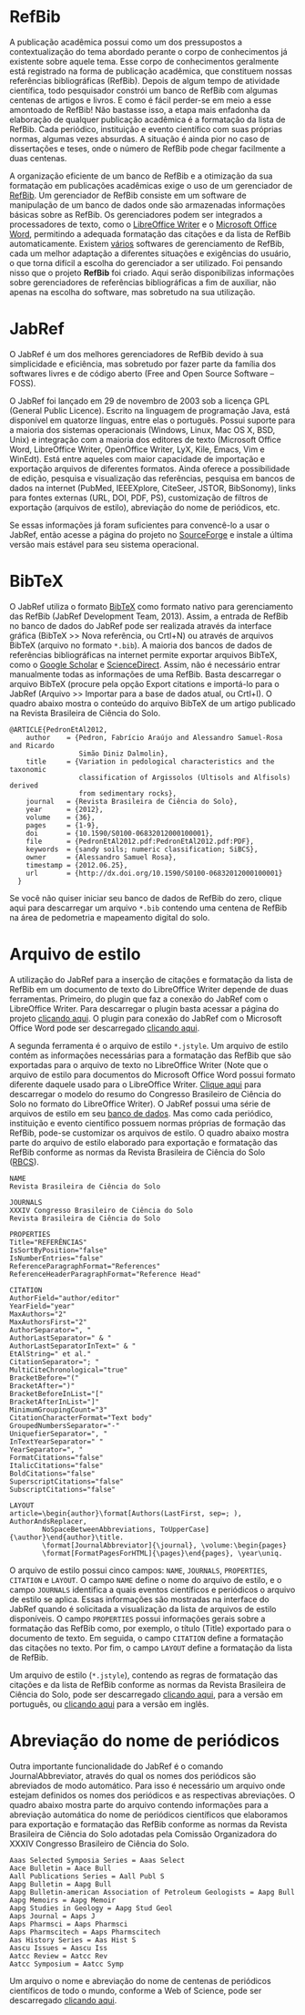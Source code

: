 RefBib
======

A publicação acadêmica possui como um dos pressupostos a contextualização do tema abordado perante o corpo de conhecimentos já existente sobre aquele tema. Esse corpo de conhecimentos geralmente está registrado na forma de publicação acadêmica, que constituem nossas referências bibliográficas (RefBib). Depois de algum tempo de atividade científica, todo pesquisador constrói um banco de RefBib com algumas centenas de artigos e livros. E como é fácil perder-se em meio a esse amontoado de RefBib! Não bastasse isso, a etapa mais enfadonha da elaboração de qualquer publicação acadêmica é a formatação da lista de RefBib. Cada periódico, instituição e evento científico com suas próprias normas, algumas vezes absurdas. A situação é ainda pior no caso de dissertações e teses, onde o número de RefBib pode chegar facilmente a duas centenas.

A organização eficiente de um banco de RefBib e a otimização da sua formatação em publicações acadêmicas exige o uso de um gerenciador de [RefBib](pt.wikipedia.org/wiki/Gerenciador_de_refer%C3%AAncias_bibliogr%C3%A1ficas). Um gerenciador de RefBib consiste em um software de manipulação de um banco de dados onde são armazenadas informações básicas sobre as RefBib. Os gerenciadores podem ser integrados a processadores de texto, como o [LibreOffice Writer](http://pt-br.libreoffice.org/) e o [Microsoft Office Word](http://office.microsoft.com/pt-br/), permitindo a adequada formatação das citações e da lista de RefBib automaticamente. Existem [vários](http://en.wikipedia.org/wiki/Comparison_of_reference_management_software) softwares de gerenciamento de RefBib, cada um melhor adaptação a diferentes situações e exigências do usuário, o que torna difícil a escolha do gerenciador a ser utilizado. Foi pensando nisso que o projeto **RefBib** foi criado. Aqui serão disponibilizas informações sobre gerenciadores de referências bibliográficas a fim de auxiliar, não apenas na escolha do software, mas sobretudo na sua utilização.

# JabRef

O JabRef é um dos melhores gerenciadores de RefBib devido à sua simplicidade e eficiência, mas sobretudo por fazer parte da família dos softwares livres e de código aberto (Free and Open Source Software – FOSS).

O JabRef foi lançado em 29 de novembro de 2003 sob a licença GPL (General Public Licence). Escrito na linguagem de programação Java, está disponível em quatorze línguas, entre elas o português. Possui suporte para a maioria dos sistemas operacionais (Windows, Linux, Mac OS X, BSD, Unix) e integração com a maioria dos editores de texto (Microsoft Office Word, LibreOffice Writer, OpenOffice Writer, LyX, Kile, Emacs, Vim e WinEdt). Está entre aqueles com maior capacidade de importação e exportação arquivos de diferentes formatos. Ainda oferece a possibilidade de edição, pesquisa e visualização das referências, pesquisa em bancos de dados na internet (PubMed, IEEEXplore, CiteSeer, JSTOR, BibSonomy), links para fontes externas (URL, DOI, PDF, PS), customização de filtros de exportação (arquivos de estilo), abreviação do nome de periódicos, etc.

Se essas informações já foram suficientes para convencê-lo a usar o JabRef, então acesse a página do projeto no [SourceForge](http://sourceforge.net/projects/jabref/files/jabref/) e instale a última versão mais estável para seu sistema operacional.

# BibTeX

O JabRef utiliza o formato [BibTeX](http://pt.wikipedia.org/wiki/Bibtex) como formato nativo para gerenciamento das RefBib (JabRef Development Team, 2013). Assim, a entrada de RefBib no banco de dados do JabRef pode ser realizada através da interface gráfica (BibTeX >> Nova referência, ou Crtl+N) ou através de arquivos BibTeX (arquivo no formato `*.bib`). A maioria dos bancos de dados de referências bibliográficas na internet permite exportar arquivos BibTeX, como o [Google Scholar](scholar.google.com.br) e [ScienceDirect](http://www.sciencedirect.com/). Assim, não é necessário entrar manualmente todas as informações de uma RefBib. Basta descarregar o arquivo BibTeX (procure pela opção Export citations e importá-lo para o JabRef (Arquivo >> Importar para a base de dados atual, ou Crtl+I). O quadro abaixo mostra o conteúdo do arquivo BibTeX de um artigo publicado na Revista Brasileira de Ciência do Solo.

```
@ARTICLE{PedronEtAl2012,
    author    = {Pedron, Fabrício Araújo and Alessandro Samuel-Rosa and Ricardo
                 Simão Diniz Dalmolin},
    title     = {Variation in pedological characteristics and the taxonomic
                 classification of Argissolos (Ultisols and Alfisols) derived
                 from sedimentary rocks},
    journal   = {Revista Brasileira de Ciência do Solo},
    year      = {2012},
    volume    = {36},
    pages     = {1-9},
    doi       = {10.1590/S0100-06832012000100001},
    file      = {PedronEtAl2012.pdf:PedronEtAl2012.pdf:PDF},
    keywords  = {sandy soils; numeric classification; SiBCS},
    owner     = {Alessandro Samuel Rosa},
    timestamp = {2012.06.25},
    url       = {http://dx.doi.org/10.1590/S0100-06832012000100001}
  }
```

Se você não quiser iniciar seu banco de dados de RefBib do zero, clique aqui para descarregar um arquivo `*.bib` contendo uma centena de RefBib na área de pedometria e mapeamento digital do solo.

# Arquivo de estilo

A utilização do JabRef para a inserção de citações e formatação da lista de RefBib em um documento de texto do LibreOffice Writer depende de duas ferramentas. Primeiro, do plugin que faz a conexão do JabRef com o LibreOffice Writer. Para descarregar o plugin basta acessar a página do projeto [clicando aqui](http://jabref.sourceforge.net/OOPlugin-jabref.php). O plugin para conexão do JabRef com o Microsoft Office Word pode ser descarregado [clicando aqui](http://www.ee.ic.ac.uk/hp/staff/dmb/perl/index.html).

A segunda ferramenta é o arquivo de estilo `*.jstyle`. Um arquivo de estilo contém as informações necessárias para a formatação das RefBib que são exportadas para o arquivo de texto no LibreOffice Writer (Note que o arquivo de estilo para documentos do Microsoft Office Word possui formato diferente daquele usado para o LibreOffice Writer. [Clique aqui](https://docs.google.com/file/d/0B7xsLbrOA23oMndPR0lSdXl2Y0k/edit?usp=sharing) para descarregar o modelo do resumo do Congresso Brasileiro de Ciência do Solo no formato do LibreOffice Writer). O JabRef possui uma série de arquivos de estilo em seu [banco de dados](https://docs.google.com/file/d/0B7xsLbrOA23oMndPR0lSdXl2Y0k/edit?usp=sharing). Mas como cada periódico, instituição e evento científico possuem normas próprias de formação das RefBib, pode-se customizar os arquivos de estilo. O quadro abaixo mostra parte do arquivo de estilo elaborado para exportação e formatação das RefBib conforme as normas da Revista Brasileira de Ciência do Solo ([RBCS](http://www.sbcs.org.br/revista/a-revista/)).

```
NAME
Revista Brasileira de Ciência do Solo

JOURNALS
XXXIV Congresso Brasileiro de Ciência do Solo
Revista Brasileira de Ciência do Solo

PROPERTIES
Title="REFERÊNCIAS"
IsSortByPosition="false"
IsNumberEntries="false"
ReferenceParagraphFormat="References"
ReferenceHeaderParagraphFormat="Reference Head"

CITATION
AuthorField="author/editor"
YearField="year"
MaxAuthors="2"
MaxAuthorsFirst="2"
AuthorSeparator=", "
AuthorLastSeparator=" & "
AuthorLastSeparatorInText=" & "
EtAlString=" et al."
CitationSeparator="; "
MultiCiteChronological="true"
BracketBefore="("
BracketAfter=")"
BracketBeforeInList="["
BracketAfterInList="]"
MinimumGroupingCount="3"
CitationCharacterFormat="Text body"
GroupedNumbersSeparator="-"
UniquefierSeparator=", "
InTextYearSeparator=" "
YearSeparator=", "
FormatCitations="false"
ItalicCitations="false"
BoldCitations="false"
SuperscriptCitations="false"
SubscriptCitations="false"

LAYOUT
article=\begin{author}\format[Authors(LastFirst, sep=; ), AuthorAndsReplacer,
        NoSpaceBetweenAbbreviations, ToUpperCase]{\author}\end{author}\title.
        \format[JournalAbbreviator]{\journal}, \volume:\begin{pages}
        \format[FormatPagesForHTML]{\pages}\end{pages}, \year\uniq.
```

O arquivo de estilo possui cinco campos: `NAME`, `JOURNALS`, `PROPERTIES`, `CITATION` e `LAYOUT`. O campo `NAME` define o nome do arquivo de estilo, e o campo `JOURNALS` identifica a quais eventos científicos e periódicos o arquivo de estilo se aplica. Essas informações são mostradas na interface do JabRef quando é solicitada a visualização da lista de arquivos de estilo disponíveis. O campo `PROPERTIES` possui informações gerais sobre a formatação das RefBib como, por exemplo, o título (Title) exportado para o documento de texto. Em seguida, o campo `CITATION` define a formatação das citações no texto. Por fim, o campo `LAYOUT` define a formatação da lista de RefBib.

Um arquivo de estilo (`*.jstyle`), contendo as regras de formatação das citações e da lista de RefBib conforme as normas da Revista Brasileira de Ciência do Solo, pode ser descarregado [clicando aqui](https://docs.google.com/file/d/0B7xsLbrOA23oLWs3Wm1ERnNzUk0/edit?usp=sharing), para a versão em português, ou [clicando aqui](https://docs.google.com/file/d/0B7xsLbrOA23oZk5lVU5SUlRVMXM/edit?usp=sharing) para a versão em inglês.

# Abreviação do nome de periódicos

Outra importante funcionalidade do JabRef é o comando JournalAbbreviator, através do qual os nomes dos periódicos são abreviados de modo automático. Para isso é necessário um arquivo onde estejam definidos os nomes dos periódicos e as respectivas abreviações. O quadro abaixo mostra parte do arquivo contendo informações para a abreviação automática do nome de periódicos científicos que elaboramos para exportação e formatação das RefBib conforme as normas da Revista Brasileira de Ciência do Solo adotadas pela Comissão Organizadora do XXXIV Congresso Brasileiro de Ciência do Solo.

```
Aaas Selected Symposia Series = Aaas Select
Aace Bulletin = Aace Bull
Aall Publications Series = Aall Publ S
Aapg Bulletin = Aapg Bull
Aapg Bulletin-american Association of Petroleum Geologists = Aapg Bull
Aapg Memoirs = Aapg Memoir
Aapg Studies in Geology = Aapg Stud Geol
Aaps Journal = Aaps J
Aaps Pharmsci = Aaps Pharmsci
Aaps Pharmscitech = Aaps Pharmscitech
Aas History Series = Aas Hist S
Aascu Issues = Aascu Iss
Aatcc Review = Aatcc Rev
Aatcc Symposium = Aatcc Symp
```

Um arquivo o nome e abreviação do nome de centenas de periódicos científicos de todo o mundo, conforme a Web of Science, pode ser descarregado [clicando aqui](https://docs.google.com/file/d/0B7xsLbrOA23obFBhWGkzWVlkb1k/edit?usp=sharing).
